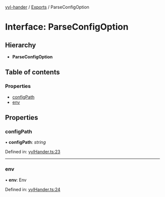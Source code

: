 [yyl-hander](../README.md) / [Exports](../modules.md) / ParseConfigOption

# Interface: ParseConfigOption

## Hierarchy

* **ParseConfigOption**

## Table of contents

### Properties

- [configPath](parseconfigoption.md#configpath)
- [env](parseconfigoption.md#env)

## Properties

### configPath

• **configPath**: *string*

Defined in: [yylHander.ts:23](https://github.com/jackness1208/yyl-hander/blob/65abc17/src/yylHander.ts#L23)

___

### env

• **env**: Env

Defined in: [yylHander.ts:24](https://github.com/jackness1208/yyl-hander/blob/65abc17/src/yylHander.ts#L24)

